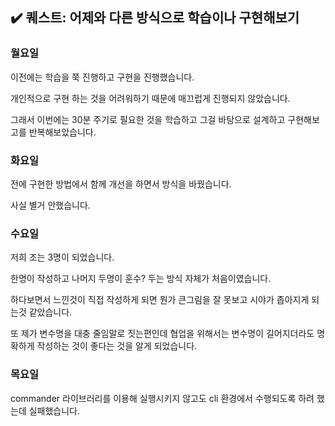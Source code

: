 ✔️ 퀘스트: 어제와 다른 방식으로 학습이나 구현해보기
---

### 월요일

이전에는 학습을 쭉 진행하고 구현을 진행했습니다.

개인적으로 구현 하는 것을 어려워하기 때문에 매끄럽게 진행되지 않았습니다.

그래서 이번에는 30분 주기로 필요한 것을 학습하고 그걸 바탕으로 설계하고 구현해보고를 반복해보았습니다.

### 화요일

전에 구현한 방법에서 함께 개선을 하면서 방식을 바꿨습니다.

사실 별거 안했습니다.

### 수요일

저희 조는 3명이 되었습니다.

한명이 작성하고 나머지 두명이 훈수? 두는 방식 자체가 처음이였습니다.

하다보면서 느낀것이 직접 작성하게 되면 뭔가 큰그림을 잘 못보고 시야가 좁아지게 되는것 같았습니다.

또 제가 변수명을 대충 줄임말로 짓는편인데 협업을 위해서는 변수명이 길어지더라도 명확하게 작성하는 것이 좋다는 것을 알게 되었습니다.

### 목요일

commander 라이브러리를 이용해 실행시키지 않고도 cli 환경에서 수행되도록 하려 했는데 실패했습니다.
